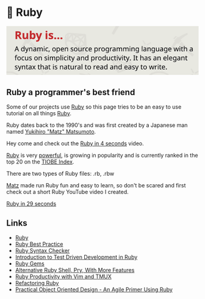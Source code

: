 # 💎 Ruby

![Ruby is...](_static/images/ruby-is.png)

## Ruby a programmer's best friend

Some of our projects use [Ruby](https://www.ruby-lang.org/en/) so this page
tries to be an easy to use tutorial on all things [Ruby](http://ruby-doc.org).

Ruby dates back to the 1990's and was first created by a Japanese man named
[Yukihiro "Matz" Matsumoto](https://en.wikipedia.org/wiki/Yukihiro_Matsumoto).

Hey come and check out the [Ruby in 4 seconds](https://youtu.be/ayx4fASYkZU)
video.

[Ruby](https://www.ruby-lang.org/en/) is very
[powerful](https://www.ruby-lang.org/en/documentation/success-stories/), is
growing in popularity and is currently ranked in the top 20 on the
[TIOBE Index](http://www.tiobe.com/tiobe_index).

There are two types of Ruby files: .rb, .rbw

[Matz](https://twitter.com/matz_translated) made run Ruby fun and easy to learn,
so don't be scared and first check out a short Ruby YouTube video I created.

[Ruby in 29 seconds](https://youtu.be/2ei7S0FU65E)

## Links

- [Ruby](https://www.ruby-lang.org/en/)
- [Ruby Best Practice](https://github.com/rubocop-hq/ruby-style-guide)
- [Ruby Syntax Checker](https://github.com/rubocop-hq/rubocop)
- [Introduction to Test Driven Development in Ruby](https://blog.makersacademy.com/an-introduction-to-tdd-in-ruby-72f0a8536509)
- [Ruby Gems](https://rubygems.org/)
- [Alternative Ruby Shell, Pry, With More Features](https://github.com/pry/pry)
- [Ruby Productivity with Vim and TMUX](https://www.youtube.com/watch?v=9jzWDr24UHQ)
- [Refactoring Ruby](https://martinfowler.com/books/refactoringRubyEd.html)
- [Practical Object Oriented Design - An Agile Primer Using Ruby](https://martinfowler.com/books/refactoringRubyEd.html)
